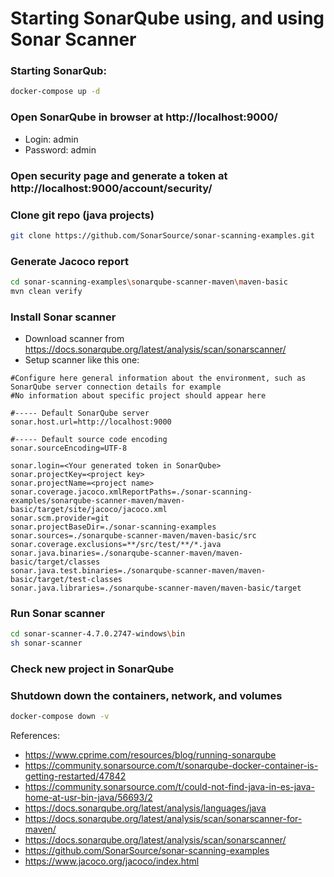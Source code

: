 # Starting SonarQube using, and using Sonar Scanner

### Starting SonarQub:
```bash
docker-compose up -d
```

### Open SonarQube in browser at http://localhost:9000/
* Login: admin
* Password: admin

### Open security page and generate a token at http://localhost:9000/account/security/

### Clone git repo (java projects)
```bash
git clone https://github.com/SonarSource/sonar-scanning-examples.git
```

### Generate Jacoco report
```bash
cd sonar-scanning-examples\sonarqube-scanner-maven\maven-basic
mvn clean verify
```

### Install Sonar scanner
* Download scanner from https://docs.sonarqube.org/latest/analysis/scan/sonarscanner/
* Setup scanner like this one:
```
#Configure here general information about the environment, such as SonarQube server connection details for example
#No information about specific project should appear here

#----- Default SonarQube server
sonar.host.url=http://localhost:9000

#----- Default source code encoding
sonar.sourceEncoding=UTF-8

sonar.login=<Your generated token in SonarQube>
sonar.projectKey=<project key>
sonar.projectName=<project name>
sonar.coverage.jacoco.xmlReportPaths=./sonar-scanning-examples/sonarqube-scanner-maven/maven-basic/target/site/jacoco/jacoco.xml
sonar.scm.provider=git
sonar.projectBaseDir=./sonar-scanning-examples
sonar.sources=./sonarqube-scanner-maven/maven-basic/src
sonar.coverage.exclusions=**/src/test/**/*.java
sonar.java.binaries=./sonarqube-scanner-maven/maven-basic/target/classes
sonar.java.test.binaries=./sonarqube-scanner-maven/maven-basic/target/test-classes
sonar.java.libraries=./sonarqube-scanner-maven/maven-basic/target
```

### Run Sonar scanner
```bash
cd sonar-scanner-4.7.0.2747-windows\bin
sh sonar-scanner
```

### Check new project in SonarQube

### Shutdown down the containers, network, and volumes
```bash
docker-compose down -v
```

References:
* https://www.cprime.com/resources/blog/running-sonarqube
* https://community.sonarsource.com/t/sonarqube-docker-container-is-getting-restarted/47842
* https://community.sonarsource.com/t/could-not-find-java-in-es-java-home-at-usr-bin-java/56693/2
* https://docs.sonarqube.org/latest/analysis/languages/java
* https://docs.sonarqube.org/latest/analysis/scan/sonarscanner-for-maven/
* https://docs.sonarqube.org/latest/analysis/scan/sonarscanner/
* https://github.com/SonarSource/sonar-scanning-examples
* https://www.jacoco.org/jacoco/index.html